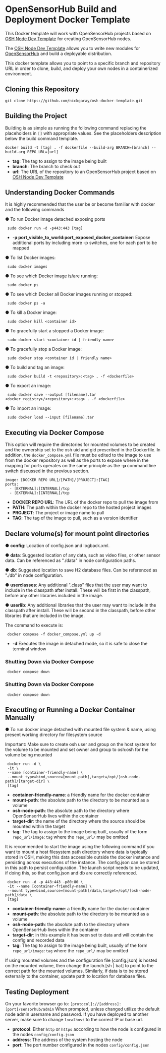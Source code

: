 # OpenSensorHub Build and Deployment Docker Template

This Docker template will work with OpenSensorHub projects based on
[OSH Node Dev Template](https://github.com/opensensorhub/osh-node-dev-template.git)
for creating OpenSensorHub nodes.

The [OSH Node Dev Template](https://github.com/opensensorhub/osh-node-dev-template.git)
allows you to write new modules for [OpenSensorHub](www.opensensorhub.org) and build a
deployable distribution.

This docker template allows you to point to a specific branch and repository URL in order
to clone, build, and deploy your own nodes in a containerized environment.

## Cloning this Repository

    git clone https://github.com/nickgaray/osh-docker-template.git

## Building the Project

Building is as simple as running the following command replacing the placeholders in ```[]```
with appropriate values. See the placeholders description below the build command template.

    docker build -t [tag] . -f dockerfile --build-arg BRANCH=[branch] --build-arg REPO_URL=[url]

- **tag**: The tag to assign to the image being built
- **branch**: The branch to check out
- **url**: The URL of the repository to an OpenSensorHub project based
  on [OSH Node Dev Template](https://github.com/opensensorhub/osh-node-dev-template.git)

## Understanding Docker Commands

It is highly recommended that the user be or become familiar with docker and the following commands

● To run Docker image detached exposing ports

     sudo docker run -d -p443:443 [tag]

- **-p port_visible_to_world:port_exposed_docker_container**:
  Expose additional ports by including more -p switches, one for each port to be mapped

● To list Docker images:

     sudo docker images

● To see which Docker image is/are running:

     sudo docker ps

● To see which Docker all Docker images running or stopped:

     sudo docker ps -a

● To kill a Docker image:

     sudo docker kill <container id>

● To gracefully start a stopped a Docker image:

     sudo docker start <container id | friendly name>

● To gracefully stop a Docker image:

     sudo docker stop <container id | friendly name>

● To build and tag an image:

     sudo docker build -t <repository>:<tag> . -f <dockerfile>

● To export an image:

     sudo docker save --output [filename].tar <docker_registry>/<repository>:<tag> . -f <dockerfile>

● To import an image:

     sudo docker load --input [filename].tar

## Executing via Docker Compose

This option will require the directories for mounted volumes to be created and the ownership set to the osh uid and gid
prescribed in the Dockerfile. In addition, the ```docker_compose.yml``` file must be edited to the image to use from
the docker repository as well as the ports to expose where in the mapping for ports operates on the same principle as
the **-p** command line switch discussed in the previous section.

    image: [DOCKER REPO URL]/[PATH]/[PROJECT]:[TAG]
    ports:
      - [EXTERNAL]:[INTERNAL]/tcp
      - [EXTERNAL]:[INTERNAL]/tcp

- **DOCKER REPO URL**:
  The URL of the docker repo to pull the image from
- **PATH**:
  The path within the docker repo to the hosted project images
- **PROJECT**:
  The project or image name to pull
- **TAG**:
  The tag of the image to pull, such as a version identifier

## Declare volume(s) for mount point directories

● **config**: Location of config.json and logback.xml.

● **data**: Suggested location of any data, such as video files, or other sensor data. Can be referenced as "./data" in
node configuration paths.

● **db**: Suggested location to save H2 database files. Can be referenced as "./db" in node configuration.

● **userclasses**: Any additional ".class" files that the user may want to include in the classpath after install. These
will be first in the classpath, before any other libraries included in the image.

● **userlib**: Any additional libraries that the user may want to include in the classpath after install. These will be
second in the classpath, before other libraries that are included in the image.

The command to execute is:

     docker compose -f docker_compose.yml up -d

- **-d**
  Executes the image in detached mode, so it is safe to close the terminal window

### Shutting Down via Docker Compose

     docker compose down

### Shutting Down via Docker Compose

     docker compose down

## Executing or Running a Docker Container Manually

● To run docker image detached with mounted file system & name, using present working directory for filesystem source

Important: Make sure to create osh user and group on the host system for the volume to be mounted and set owner and
group to osh:osh for the volume being mounted

     docker run -d \
     -it \
     --name [container-friendly-name] \
     --mount type=bind,source=[mount-path],target=/opt/[osh-node-path]/[target-dir] \
     [tag]

- **container-friendly-name**: a friendly name for the docker container
- **mount-path**: the absolute path to the directory to be mounted as a volume
- **osh-node-path**: the absolute path to the directory where OpenSensorHub lives within the container
- **target-dir**: the name of the directory where the source should be mounted within the target
- **tag**: The tag to assign to the image being built, usually of the form ```repo_url/image:tag``` where
  the ```repo_url/``` may be omitted

It is recommended to start the image using the following command if you want to mount a host filesystem path directory
where data is typically stored in OSH, making this data accessible outside the docker instance and persisting across
executions of the instance. The config.json can be stored in this path to persist configuration. The launch script needs
to be updated, if doing this, so that config.json and db are correctly referenced.

     docker run -d -p 443:443 -p80:80 \
     -it --name [container-friendly-name] \
     --mount type=bind,source=[mount-path]/data,target=/opt/[osh-node-path]/data \
     [tag]

- **container-friendly-name**: a friendly name for the docker container
- **mount-path**: the absolute path to the directory to be mounted as a volume
- **osh-node-path**: the absolute path to the directory where OpenSensorHub lives within the container
- **target-dir**: in this example it has been set to data and will contain the config and recorded data
- **tag**: The tag to assign to the image being built, usually of the form ```repo_url/image:tag``` where
  the ```repo_url/``` may be omitted

If using mounted volumes and the configuration file (config.json) is hosted on the mounted volume, then change the
launch.[sh | bat] to point to the correct path for the mounted volumes. Similarly, if data is to be stored externally to
the container, update path to location for database files.

## Testing Deployment

On your favorite browser go to: ```[protocol]://[address]:[port]/sensorhub/admin```
When prompted, unless changed utilize the default node admin username and password.
If you have deployed to another server, make sure to change ```localhost``` to the correct IP or base url.

- **protocol**: Either ```http``` or ```https``` according to how the node is configured in the
  nodes ```config/config.json```
- **address**: The address of the system hosting the node
- **port**: The port number configured in the nodes ```config/config.json```
